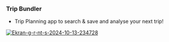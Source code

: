 ### Trip Bundler

- Trip Planning app to search & save and analyse your next trip!

<a href="https://ibb.co/gFwvGRk"><img src="https://i.ibb.co/S70Q23F/Ekran-g-r-nt-s-2024-10-13-234728.png" alt="Ekran-g-r-nt-s-2024-10-13-234728" border="0" /></a>
